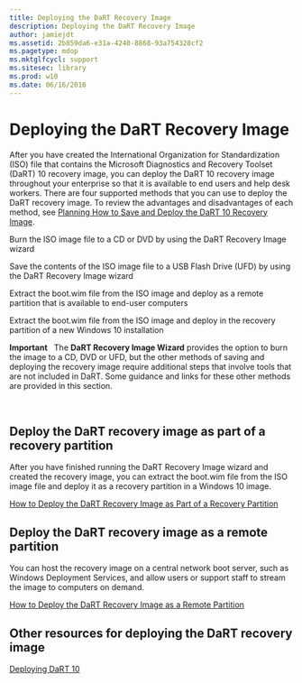 ```yaml
---
title: Deploying the DaRT Recovery Image
description: Deploying the DaRT Recovery Image
author: jamiejdt
ms.assetid: 2b859da6-e31a-4240-8868-93a754328cf2
ms.pagetype: mdop
ms.mktglfcycl: support
ms.sitesec: library
ms.prod: w10
ms.date: 06/16/2016
---
```



# Deploying the DaRT Recovery Image


After you have created the International Organization for Standardization (ISO) file that contains the Microsoft Diagnostics and Recovery Toolset (DaRT) 10 recovery image, you can deploy the DaRT 10 recovery image throughout your enterprise so that it is available to end users and help desk workers. There are four supported methods that you can use to deploy the DaRT recovery image. To review the advantages and disadvantages of each method, see [Planning How to Save and Deploy the DaRT 10 Recovery Image](planning-how-to-save-and-deploy-the-dart-10-recovery-image.md).

Burn the ISO image file to a CD or DVD by using the DaRT Recovery Image wizard

Save the contents of the ISO image file to a USB Flash Drive (UFD) by using the DaRT Recovery Image wizard

Extract the boot.wim file from the ISO image and deploy as a remote partition that is available to end-user computers

Extract the boot.wim file from the ISO image and deploy in the recovery partition of a new Windows 10 installation

**Important**  
The **DaRT Recovery Image Wizard** provides the option to burn the image to a CD, DVD or UFD, but the other methods of saving and deploying the recovery image require additional steps that involve tools that are not included in DaRT. Some guidance and links for these other methods are provided in this section.

 

## Deploy the DaRT recovery image as part of a recovery partition


After you have finished running the DaRT Recovery Image wizard and created the recovery image, you can extract the boot.wim file from the ISO image file and deploy it as a recovery partition in a Windows 10 image.

[How to Deploy the DaRT Recovery Image as Part of a Recovery Partition](how-to-deploy-the-dart-recovery-image-as-part-of-a-recovery-partition-dart-10.md)

## Deploy the DaRT recovery image as a remote partition


You can host the recovery image on a central network boot server, such as Windows Deployment Services, and allow users or support staff to stream the image to computers on demand.

[How to Deploy the DaRT Recovery Image as a Remote Partition](how-to-deploy-the-dart-recovery-image-as-a-remote-partition-dart-10.md)

## Other resources for deploying the DaRT recovery image


[Deploying DaRT 10](deploying-dart-10.md)

 

 





